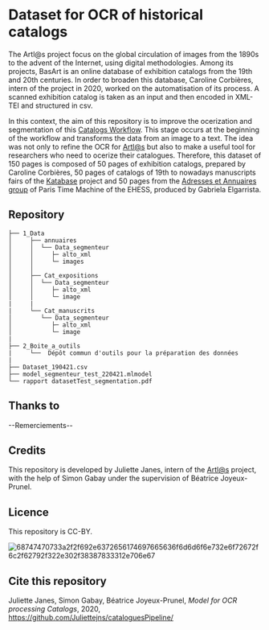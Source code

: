 # Dataset for OCR of historical catalogs

The Artl@s project focus on the global circulation of images from the 1890s to the advent of the Internet, using digital methodologies. Among its projects, BasArt is an online database of exhibition catalogs from the 19th and 20th centuries. In order to broaden this database, Caroline Corbières, intern of the project in 2020, worked on the automatisation of its process. A scanned exhibition catalog is taken as an input and then encoded in XML-TEI and structured in csv. 

In this context, the aim of this repository is to improve the ocerization and segmentation of this [Catalogs Workflow](https://github.com/carolinecorbieres/ArtlasCatalogues). This stage occurs at the beginning of the workflow and transforms the data from an image to a text. 
The idea was not only to refine the OCR for [Artl@s](https://artlas.huma-num.fr/fr/) but also to make a useful tool for researchers who need to ocerize their catalogues. Therefore, this dataset of 150 pages is composed of 50 pages of exhibition catalogs, prepared by Caroline Corbières, 50 pages of catalogs of 19th to nowadays manuscripts fairs of the [Katabase](https://github.com/katabase) project and 50 pages from the [Adresses et Annuaires group](https://paris-timemachine.huma-num.fr/groupe-adresses-et-annuaires/) of Paris Time Machine of the EHESS, produced by Gabriela Elgarrista. 


## Repository 
```
├── 1_Data
│     ├── annuaires
│     │  └── Data_segmenteur 
│     │     ├─ alto_xml
│     │     └─ images
│     │ 
│     ├── Cat_expositions
│     │  └── Data_segmenteur
│     │     ├─ alto_xml
│     │     └─ image
|     |
|     └── Cat_manuscrits
│        └── Data_segmenteur
│           ├─ alto_xml
│           └─ image
|
├── 2_Boite_a_outils
|     └──  Dépôt commun d'outils pour la préparation des données
|
├── Dataset_190421.csv 
├── model_segmenteur_test_220421.mlmodel 
└── rapport datasetTest_segmentation.pdf
```
                  

## Thanks to 
--Remerciements--
## Credits
This repository is developed by Juliette Janes, intern of the [Artl@s](https://artlas.huma-num.fr/fr/) project, with the help of Simon Gabay under the supervision of Béatrice Joyeux-Prunel.

## Licence
This repository is CC-BY.

![68747470733a2f2f692e6372656174697665636f6d6d6f6e732e6f72672f6c2f62792f322e302f38387833312e706e67](https://user-images.githubusercontent.com/56683417/115525743-a78d2400-a28f-11eb-8e45-4b6e3265a527.png)

## Cite this repository
Juliette Janes, Simon Gabay, Béatrice Joyeux-Prunel, _Model for OCR processing Catalogs_, 2020, https://github.com/Juliettejns/cataloguesPipeline/
